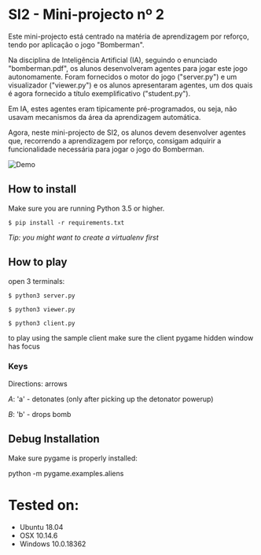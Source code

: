 

# SI2 - Mini-projecto nº 2
Este mini-projecto está centrado na matéria de aprendizagem por reforço, tendo por aplicação o jogo "Bomberman".

Na disciplina de Inteligência Artificial (IA), seguindo o enunciado "bomberman.pdf", os alunos desenvolveram agentes para jogar este jogo autonomamente. Foram fornecidos o motor do jogo ("server.py") e um visualizador ("viewer.py") e os alunos apresentaram agentes, um dos quais é agora fornecido a título exemplificativo ("student.py").

Em IA, estes agentes eram tipicamente pré-programados, ou seja, não usavam mecanismos da área da aprendizagem automática.

Agora, neste mini-projecto de SI2, os alunos devem desenvolver agentes que, recorrendo a aprendizagem por reforço, consigam adquirir a funcionalidade necessária para jogar o jogo do Bomberman.

![Demo](https://github.com/dgomes/iia-ia-bomberman/raw/master/data/DemoBomberman.gif)

## How to install

Make sure you are running Python 3.5 or higher.

`$ pip install -r requirements.txt`

*Tip: you might want to create a virtualenv first*

## How to play

open 3 terminals:

`$ python3 server.py`

`$ python3 viewer.py`

`$ python3 client.py`

to play using the sample client make sure the client pygame hidden window has focus

### Keys

Directions: arrows

*A*: 'a' - detonates (only after picking up the detonator powerup)

*B*: 'b' - drops bomb

## Debug Installation

Make sure pygame is properly installed:

python -m pygame.examples.aliens

# Tested on:
- Ubuntu 18.04
- OSX 10.14.6
- Windows 10.0.18362


